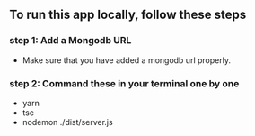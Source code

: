 ## To run this app locally, follow these steps

### step 1: Add a Mongodb URL
* Make sure that you have added a mongodb url properly.

### step 2: Command these in your terminal one by one
* yarn 
* tsc
* nodemon ./dist/server.js